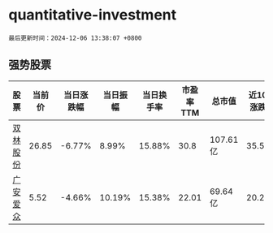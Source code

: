 # quantitative-investment

`最后更新时间：2024-12-06 13:38:07 +0800`

## 强势股票

|股票|当前价|当日涨跌幅|当日振幅|当日换手率|市盈率TTM|总市值|近10日涨跌幅|
|----|----|----|----|----|----|----|----|
|[双林股份](https://xueqiu.com/S/SZ300100)|26.85|-6.77%|8.99%|15.88%|30.8|107.61亿|35.54%|
|[广安爱众](https://xueqiu.com/S/SH600979)|5.52|-4.66%|10.19%|15.38%|22.01|69.64亿|20.26%|
